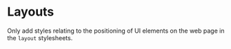 # Layouts

Only add styles relating to the positioning of UI elements on the web page in the `layout`
stylesheets.